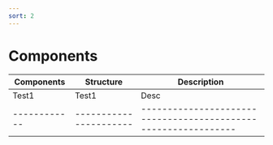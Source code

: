 ```yaml
---
sort: 2
---
```


# Components

| Components | Structure            | Description                                                  |
|------------|----------------------|--------------------------------------------------------------|
|   Test1    | Test1                | Desc                                                         |
|------------|----------------------|--------------------------------------------------------------|